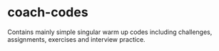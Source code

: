 # coach-codes
Contains mainly simple singular warm up codes including challenges, assignments, exercises and interview practice.
